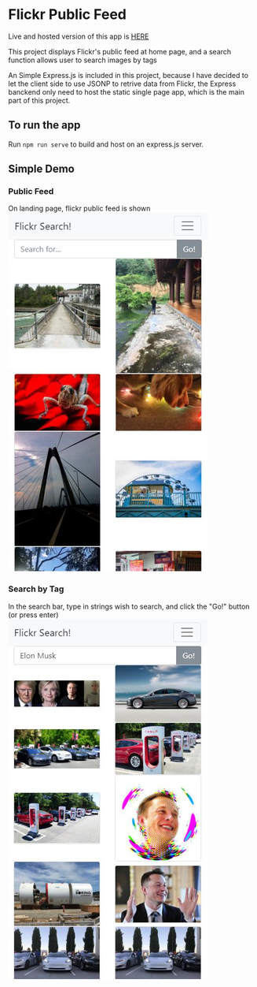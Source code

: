 # Flickr Public Feed

Live and hosted version of this app is [HERE](https://flickr-search-a8da6.firebaseapp.com/)

This project displays Flickr's public feed at home page, and a search function allows user to search images by tags

An Simple Express.js is included in this project, because I have decided to let the client side to use JSONP to retrive data from Flickr, the Express banckend only need to host the static single page app, which is the main part of this project. 

## To run the app

Run `npm run serve` to build and host on an express.js server.

## Simple Demo

### Public Feed

On landing page, flickr public feed is shown
![home page img](https://github.com/DexterHuang/FlickrPublicFeed-Frontend/blob/master/Demo%20Images/HomePage.jpg?raw=true)

### Search by Tag

In the search bar, type in strings wish to search, and click the "Go!" button (or press enter)
![search img](https://github.com/DexterHuang/FlickrPublicFeed-Frontend/blob/master/Demo%20Images/Search.jpg?raw=true)

